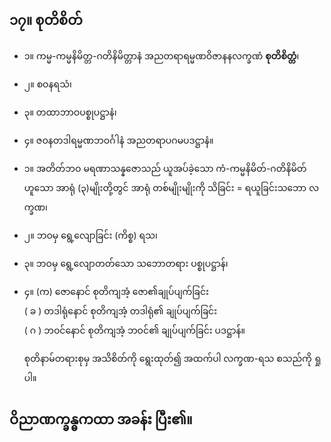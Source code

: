 ## ၁၇။ စုတိစိတ်

- ၁။ ကမ္မ-ကမ္မနိမိတ္တ-ဂတိနိမိတ္တာနံ အညတရာရမ္မဏဝိဇာနနလက္ခဏံ **စုတိစိတ္တံ**၊
- ၂။ စဝနရသံ၊
- ၃။ တထာဘာဝပစ္စုပဋ္ဌာနံ၊
- ၄။ ဇဝနတဒါရမ္မဏဘဝင်္ဂါနံ အညတရာပဂမပဒဋ္ဌာနံ။

- ၁။ အတိတ်ဘဝ မရဏာသန္နဇောသည် ယူအပ်ခဲ့သော ကံ-ကမ္မနိမိတ်-ဂတိနိမိတ်ဟူသော အာရုံ (၃)မျိုးတို့တွင် အာရုံ တစ်မျိုးမျိုးကို သိခြင်း = ရယူခြင်းသဘော <r>လက္ခဏ၊</r>
  
- ၂။ ဘဝမှ ရွေ့လျောခြင်း <r>(ကိစ္စ) ရသ၊</r>

- ၃။ ဘဝမှ ရွေ့လျောတတ်သော သဘောတရား <r>ပစ္စုပဋ္ဌာန်၊</r>

- ၄။ (က) ဇောနောင် စုတိကျအံ့ ဇော၏ချုပ်ပျက်ခြင်း
<br>( ခ ) တဒါရုံနောင် စုတိကျအံ့ တဒါရုံ၏ ချုပ်ပျက်ခြင်း
<br>( ဂ ) ဘဝင်နောင် စုတိကျအံ့ ဘဝင်၏ ချုပ်ပျက်ခြင်း     <r>ပဒဋ္ဌာန်။</r>

    စုတိနာမ်တရားစုမှ အသိစိတ်ကို ရွေးထုတ်၍ အထက်ပါ လက္ခဏ-ရသ စသည်ကို ရှုပါ။

## ဝိညာဏက္ခန္ဓကထာ အခန်း ပြီး၏။